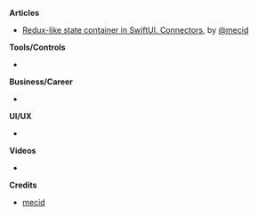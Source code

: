 
**Articles**

* [Redux-like state container in SwiftUI. Connectors](https://swiftwithmajid.com/2021/02/03/redux-like-state-container-in-swiftui-part4/), by [@mecid](https://twitter.com/mecid)

**Tools/Controls**

* 

**Business/Career**

* 

**UI/UX**

* 

**Videos**

* 

**Credits**

* [mecid](https://github.com/mecid)
